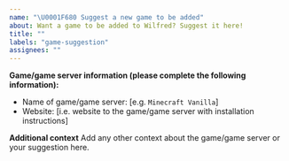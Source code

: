 ```yaml
---
name: "\U0001F680 Suggest a new game to be added"
about: Want a game to be added to Wilfred? Suggest it here!
title: ""
labels: "game-suggestion"
assignees: ""
---
```


**Game/game server information (please complete the following information):**

- Name of game/game server: [e.g. `Minecraft Vanilla`]
- Website: [i.e. website to the game/game server with installation instructions]

**Additional context**
Add any other context about the game/game server or your suggestion here.
